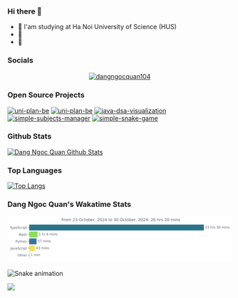 ### Hi there 👋

- 📖 I'am studying at Ha Noi University of Science (HUS)
- 🌱 
- 💬 


### Socials

<p align="center">
<a href="https://twitter.com/dangngocquan104" target="blank"><img align="center" src="https://raw.githubusercontent.com/rahuldkjain/github-profile-readme-generator/master/src/images/icons/Social/twitter.svg" alt="dangngocquan104" height="30" width="40" /></a>
<!-- <a href="https://fb.com/dangngocquan104" target="blank"><img align="center" src="https://raw.githubusercontent.com/rahuldkjain/github-profile-readme-generator/master/src/images/icons/Social/facebook.svg" alt="dangngocquan104" height="30" width="40" /></a> -->
<!-- <a href="https://www.leetcode.com/dangngocquan104" target="blank"><img align="center" src="https://raw.githubusercontent.com/rahuldkjain/github-profile-readme-generator/master/src/images/icons/Social/leet-code.svg" alt="dangngocquan104" height="30" width="40" /></a> -->
</p>





### Open Source Projects

 <!-- [![tech-shop](https://github-readme-stats.vercel.app/api/pin/?username=dangngocquan&repo=tech-shop&theme=midnight-purple)](https://github.com/dangngocquan/tech-shop) -->
 [![uni-plan-be](https://github-readme-stats.vercel.app/api/pin/?username=dangngocquan&repo=uni-plan-be&theme=midnight-purple)](https://github.com/dangngocquan/uni-plan-be)
 [![uni-plan-be](https://github-readme-stats.vercel.app/api/pin/?username=dangngocquan&repo=uni-plan-fe&theme=midnight-purple)](https://github.com/dangngocquan/uni-plan-fe)
 [![java-dsa-visualization](https://github-readme-stats.vercel.app/api/pin/?username=dangngocquan&repo=java-dsa-visualization&theme=midnight-purple)](https://github.com/dangngocquan/java-dsa-visualization)
 [![simple-subjects-manager](https://github-readme-stats.vercel.app/api/pin/?username=dangngocquan&repo=simple_subjects_manager&theme=midnight-purple)](https://github.com/dangngocquan/simple_subjects_manager)
 [![simple-snake-game](https://github-readme-stats.vercel.app/api/pin/?username=dangngocquan&repo=SimpleSnakeGame&theme=midnight-purple)](https://github.com/dangngocquan/SimpleSnakeGame)



### Github Stats
[![Dang Ngoc Quan Github Stats](https://github-readme-stats.vercel.app/api?username=dangngocquan&count_private=true&theme=chartreuse-dark&show_icons=true)](https://github.com/dangngocquan)


### Top Languages
[![Top Langs](https://github-readme-stats.vercel.app/api/top-langs/?username=dangngocquan&langs_count=16&theme=midnight-purple)](https://github.com/dangngocquan)


### Dang Ngoc Quan's Wakatime Stats
<img
  src="https://github.com/dangngocquan/dangngocquan/blob/master/images/stat.svg"
  alt="Dang Ngoc Quan's Wakatime Stats"
/>

![Snake animation](https://raw.githubusercontent.com/dangngocquan/dangngocquan/output/github-contribution-grid-snake-dark.svg)

[![](https://komarev.com/ghpvc/?username=dangngocquan&color=brightgreen&style=plastic)](https://github.com/dangngocquan)

